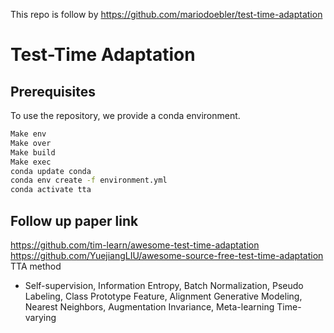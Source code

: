 This repo is follow by https://github.com/mariodoebler/test-time-adaptation

# Test-Time Adaptation 

    
## Prerequisites
To use the repository, we provide a conda environment.
```bash
Make env
Make over
Make build
Make exec
conda update conda
conda env create -f environment.yml
conda activate tta 
```

## Follow up paper link 
https://github.com/tim-learn/awesome-test-time-adaptation
https://github.com/YuejiangLIU/awesome-source-free-test-time-adaptation
TTA method 
* Self-supervision, Information Entropy, Batch Normalization, Pseudo Labeling, Class Prototype Feature, Alignment Generative Modeling, Nearest Neighbors, Augmentation Invariance, Meta-learning Time-varying

